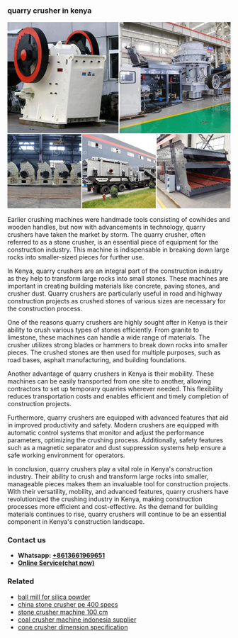 <h3>quarry crusher in kenya</h3><img src='1708408477.jpg' alt=''><p>Earlier crushing machines were handmade tools consisting of cowhides and wooden handles, but now with advancements in technology, quarry crushers have taken the market by storm. The quarry crusher, often referred to as a stone crusher, is an essential piece of equipment for the construction industry. This machine is indispensable in breaking down large rocks into smaller-sized pieces for further use.</p><p>In Kenya, quarry crushers are an integral part of the construction industry as they help to transform large rocks into small stones. These machines are important in creating building materials like concrete, paving stones, and crusher dust. Quarry crushers are particularly useful in road and highway construction projects as crushed stones of various sizes are necessary for the construction process.</p><p>One of the reasons quarry crushers are highly sought after in Kenya is their ability to crush various types of stones efficiently. From granite to limestone, these machines can handle a wide range of materials. The crusher utilizes strong blades or hammers to break down rocks into smaller pieces. The crushed stones are then used for multiple purposes, such as road bases, asphalt manufacturing, and building foundations.</p><p>Another advantage of quarry crushers in Kenya is their mobility. These machines can be easily transported from one site to another, allowing contractors to set up temporary quarries wherever needed. This flexibility reduces transportation costs and enables efficient and timely completion of construction projects.</p><p>Furthermore, quarry crushers are equipped with advanced features that aid in improved productivity and safety. Modern crushers are equipped with automatic control systems that monitor and adjust the performance parameters, optimizing the crushing process. Additionally, safety features such as a magnetic separator and dust suppression systems help ensure a safe working environment for operators.</p><p>In conclusion, quarry crushers play a vital role in Kenya's construction industry. Their ability to crush and transform large rocks into smaller, manageable pieces makes them an invaluable tool for construction projects. With their versatility, mobility, and advanced features, quarry crushers have revolutionized the crushing industry in Kenya, making construction processes more efficient and cost-effective. As the demand for building materials continues to rise, quarry crushers will continue to be an essential component in Kenya's construction landscape.</p><h3>Contact us</h3><ul><li><strong>Whatsapp:&nbsp;<a href="https://wa.me/8613661969651">+8613661969651</a></strong></li><li><a href="https://swt.shibang-china.com/?git&amp;zhl&amp;quarry crusher in kenya"><strong>Online Service(chat now)</strong></a></li></ul><h3>Related</h3><ul><li><a href='ball mill for silica powder.md'>ball mill for silica powder</a></li><li><a href='china stone crusher pe 400 specs.md'>china stone crusher pe 400 specs</a></li><li><a href='stone crusher machine 100 cm.md'>stone crusher machine 100 cm</a></li><li><a href='coal crusher machine indonesia supplier.md'>coal crusher machine indonesia supplier</a></li><li><a href='cone crusher dimension specification.md'>cone crusher dimension specification</a></li></ul>